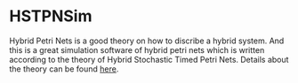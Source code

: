 # HSTPNSim
Hybrid Petri Nets is a good theory on how to discribe a hybrid system. And this is a great simulation software of hybrid petri 
nets which is written according to the theory of Hybrid Stochastic Timed Petri Nets. Details about the theory can be found [here](http://www.tandfonline.com/doi/full/10.1080/23307706.2017.1419079).
